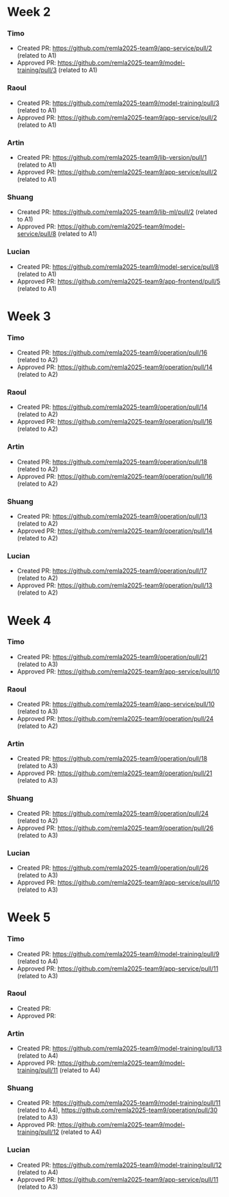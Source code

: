 # Week 2

### Timo
- Created PR: https://github.com/remla2025-team9/app-service/pull/2 (related to A1)
- Approved PR: https://github.com/remla2025-team9/model-training/pull/3 (related to A1)

### Raoul
- Created PR: https://github.com/remla2025-team9/model-training/pull/3 (related to A1)
- Approved PR: https://github.com/remla2025-team9/app-service/pull/2 (related to A1)

### Artin
- Created PR: https://github.com/remla2025-team9/lib-version/pull/1 (related to A1)
- Approved PR: https://github.com/remla2025-team9/app-service/pull/2 (related to A1)

### Shuang
- Created PR: https://github.com/remla2025-team9/lib-ml/pull/2 (related to A1)
- Approved PR:  https://github.com/remla2025-team9/model-service/pull/8 (related to A1)
  
### Lucian
- Created PR: https://github.com/remla2025-team9/model-service/pull/8 (related to A1)
- Approved PR: https://github.com/remla2025-team9/app-frontend/pull/5 (related to A1)


# Week 3

### Timo
- Created PR: https://github.com/remla2025-team9/operation/pull/16  (related to A2)
- Approved PR: https://github.com/remla2025-team9/operation/pull/14 (related to A2)

### Raoul
- Created PR: https://github.com/remla2025-team9/operation/pull/14 (related to A2)
- Approved PR: https://github.com/remla2025-team9/operation/pull/16 (related to A2)

### Artin
- Created PR: https://github.com/remla2025-team9/operation/pull/18 (related to A2)
- Approved PR: https://github.com/remla2025-team9/operation/pull/16 (related to A2)

### Shuang
- Created PR: https://github.com/remla2025-team9/operation/pull/13 (related to A2)
- Approved PR: https://github.com/remla2025-team9/operation/pull/14 (related to A2)
  
### Lucian
- Created PR: https://github.com/remla2025-team9/operation/pull/17 (related to A2)
- Approved PR: https://github.com/remla2025-team9/operation/pull/13 (related to A2)


# Week 4

### Timo
- Created PR: https://github.com/remla2025-team9/operation/pull/21 (related to A3)
- Approved PR: https://github.com/remla2025-team9/app-service/pull/10

### Raoul
- Created PR: https://github.com/remla2025-team9/app-service/pull/10 (related to A3)
- Approved PR: https://github.com/remla2025-team9/operation/pull/24 (related to A2)

### Artin
- Created PR: https://github.com/remla2025-team9/operation/pull/18 (related to A3)
- Approved PR: https://github.com/remla2025-team9/operation/pull/21 (related to A3)

### Shuang
- Created PR: https://github.com/remla2025-team9/operation/pull/24 (related to A2)
- Approved PR: https://github.com/remla2025-team9/operation/pull/26 (related to A3)
  
### Lucian
- Created PR: https://github.com/remla2025-team9/operation/pull/26 (related to A3)
- Approved PR: https://github.com/remla2025-team9/app-service/pull/10 (related to A3)

# Week 5

### Timo
- Created PR: https://github.com/remla2025-team9/model-training/pull/9 (related to A4)
- Approved PR: https://github.com/remla2025-team9/app-service/pull/11 (related to A3)

### Raoul
- Created PR: 
- Approved PR: 

### Artin
- Created PR: https://github.com/remla2025-team9/model-training/pull/13 (related to A4)
- Approved PR: https://github.com/remla2025-team9/model-training/pull/11 (related to A4)

### Shuang
- Created PR: https://github.com/remla2025-team9/model-training/pull/11 (related to A4), https://github.com/remla2025-team9/operation/pull/30 (related to A3)
- Approved PR: https://github.com/remla2025-team9/model-training/pull/12 (related to A4)
  
### Lucian
- Created PR: https://github.com/remla2025-team9/model-training/pull/12 (related to A4)
- Approved PR: https://github.com/remla2025-team9/app-service/pull/11 (related to A3)
